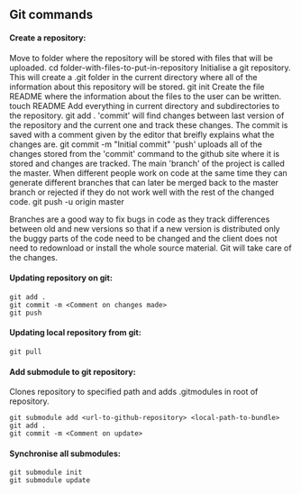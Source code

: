 ## Git commands

#### Create a repository:

Move to folder where the repository will be stored with files that will be uploaded.
    cd folder-with-files-to-put-in-repository
Initialise a git repository. This will create a .git folder in the current directory where all of the information about this repository will be stored.
    git init
Create the file README where the information about the files to the user can be written.
    touch README
Add everything in current directory and subdirectories to the repository.
    git add .
'commit' will find changes between last version of the repository and the current one and track these changes. The commit is saved with a comment given by the editor that breifly explains what the changes are.
    git commit -m "Initial commit"
'push' uploads all of the changes stored from the 'commit' command to the github site where it is stored and changes are tracked. The main 'branch' of the project is called the master. When different people work on code at the same time they can generate different branches that can later be merged back to the master branch or rejected if they do not work well with the rest of the changed code.
    git push -u origin master

Branches are a good way to fix bugs in code as they track differences between old and new versions so that if a new version is distributed only the buggy parts of the code need to be changed and the client does not need to redownload or install the whole source material. Git will take care of the changes.

#### Updating repository on git:

    git add .
    git commit -m <Comment on changes made>
    git push

#### Updating local repository from git:

    git pull

#### Add submodule to git repository:

Clones repository to specified path and adds .gitmodules in root of repository.

    git submodule add <url-to-github-repository> <local-path-to-bundle>
    git add . 
    git commit -m <Comment on update>

#### Synchronise all submodules:
    
    git submodule init 
    git submodule update

